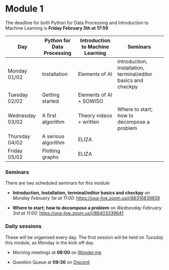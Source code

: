 # Module 1

The deadline for both Python for Data Processing and Introduction to Machine Learning is **Friday February 5th at 17:59**

| Day             | Python for Data Processing | Introduction to Machine Learning | Seminars                                                          |
|-----------------|----------------------------|----------------------------------|-------------------------------------------------------------------|
| Monday 01/02    | Installation               | Elements of AI                   | Introduction, Installation, terminal/editor basics and checkpy    |
| Tuesday 02/02   | Getting started            | Elements of AI + SOWISO          |                                                                   |
| Wednesday 03/02 | A first algorithm          | Theory videos + written          | Where to start; how to decompose a problem                        |
| Thursday 04/02  | A serious algorithm        | ELIZA                            |                                                                   |
| Friday 05/02    | Plotting graphs            | ELIZA                            |                                                                   |

### Seminars

There are two scheduled seminars for this module

* **Introduction, Installation, terminal/editor basics and checkpy** on *Monday February 1st at 11:00*: <https://uva-live.zoom.us/j/86316839659>

* **Where to start; how to decompose a problem** on *Wednesday February 3rd at 11:00*: <https://uva-live.zoom.us/j/88403339641>

### Daily sessions

These will be organised every day. The first session will be held on *Tuesday* this module, as Monday is the kick-off day.

* Morning meetings at **09:00** on [Wonder.me](https://www.wonder.me/r?id=c6cdcb4d-7901-44dc-9b9f-fe90898c22a5)

* Question Queue at **09:30** on [Discord](https://discord.gg/jYqmkD8yXx)

